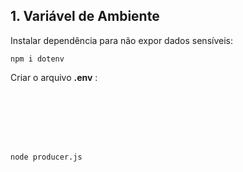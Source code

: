 
## 1. Variável de Ambiente

<p>Instalar dependência para não expor dados sensíveis:</p>

``` cli
npm i dotenv
```

<p>Criar o arquivo <b>.env</b> :</p>

``` env







node producer.js
